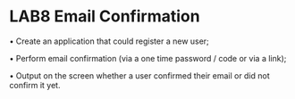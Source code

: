 # LAB8 Email Confirmation

• Create an application that could register a new user;

• Perform email confirmation (via a one time password / code or via a link);

• Output on the screen whether a user confirmed their email or did not confirm it yet.



